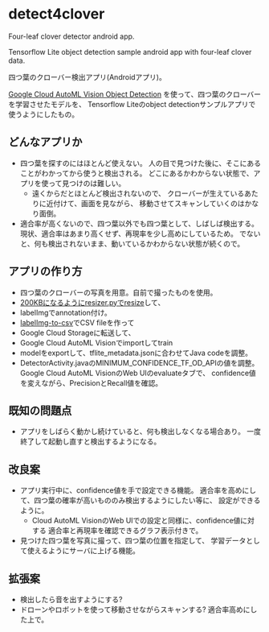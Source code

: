 # detect4clover

Four-leaf clover detector android app.

Tensorflow Lite object detection sample android app with four-leaf clover data.

四つ葉のクローバー検出アプリ(Androidアプリ)。

[Google Cloud AutoML Vision Object Detection](https://cloud.google.com/vision/automl/object-detection/docs/)
を使って、四つ葉のクローバーを学習させたモデルを、
Tensorflow Liteのobject detectionサンプルアプリで使うようにしたもの。

## どんなアプリか
* 四つ葉を探すのにはほとんど使えない。
  人の目で見つけた後に、そこにあることがわかってから使うと検出される。
  どこにあるかわからない状態で、アプリを使って見つけのは難しい。
  * 遠くからだとほとんど検出されないので、
    クローバーが生えているあたりに近付けて、画面を見ながら、
    移動させてスキャンしていくのはかなり面倒。
* 適合率が高くないので、四つ葉以外でも四つ葉として、しばしば検出する。
  現状、適合率はあまり高くせず、再現率を少し高めにしているため。
  でないと、何も検出されないまま、動いているかわからない状態が続くので。

## アプリの作り方
* 四つ葉のクローバーの写真を用意。自前で撮ったものを使用。
* [200KBになるようにresizer.pyでresize](https://github.com/EdjeElectronics/TensorFlow-Object-Detection-API-Tutorial-Train-Multiple-Objects-Windows-10#3a-gather-pictures)して、
* labelImgでannotation付け。
* [labelImg-to-csv](https://github.com/serhankilicarslan/labelImg-to-csv)でCSV fileを作って
* Google Cloud Storageに転送して、
* Google Cloud AutoML Visionでimportしてtrain
* modelをexportして、tflite_metadata.jsonに合わせてJava codeを調整。
* DetectorActivity.javaのMINIMUM_CONFIDENCE_TF_OD_APIの値を調整。
  Google Cloud AutoML VisionのWeb UIのevaluateタブで、
  confidence値を変えながら、PrecisionとRecall値を確認。

## 既知の問題点
* アプリをしばらく動かし続けていると、何も検出しなくなる場合あり。
  一度終了して起動し直すと検出するようになる。

## 改良案
* アプリ実行中に、confidence値を手で設定できる機能。
  適合率を高めにして、四つ葉の確率が高いもののみ検出するようにしたい等に、
  設定ができるように。
  * Cloud AutoML VisionのWeb UIでの設定と同様に、confidence値に対する
    適合率と再現率を確認できるグラフ表示付きで。
* 見つけた四つ葉を写真に撮って、四つ葉の位置を指定して、
  学習データとして使えるようにサーバに上げる機能。

## 拡張案
* 検出したら音を出すようにする?
* ドローンやロボットを使って移動させながらスキャンする?
  適合率高めにした上で。
